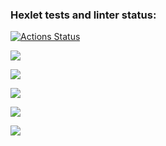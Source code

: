 ### Hexlet tests and linter status:
[![Actions Status](https://github.com/prakatun/java-project-61/workflows/hexlet-check/badge.svg)](https://github.com/prakatun/java-project-61/actions)

<a href="https://codeclimate.com/github/prakatun/java-project-61/maintainability"><img src="https://api.codeclimate.com/v1/badges/2bcf1d781978a6f908fe/maintainability" /></a>

<a href="https://asciinema.org/a/524869" target="_blank"><img src="https://asciinema.org/a/524869.svg" /></a>

<a href="https://asciinema.org/a/MWvHxzE5UNsPdrEQ7PlCCcrm0" target="_blank"><img src="https://asciinema.org/a/MWvHxzE5UNsPdrEQ7PlCCcrm0.svg" /></a>

<a href="https://asciinema.org/a/etIuymhQPxkESZCmNpst17Fsr" target="_blank"><img src="https://asciinema.org/a/etIuymhQPxkESZCmNpst17Fsr.svg" /></a>

<a href="https://asciinema.org/a/D51iqJdmKVW3h6NbqvlzQN1vE" target="_blank"><img src="https://asciinema.org/a/D51iqJdmKVW3h6NbqvlzQN1vE.svg" /></a>
